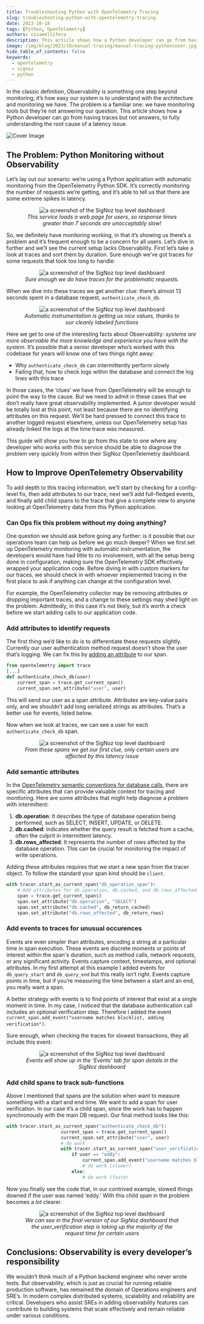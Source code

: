 ```yaml
---
title: Troubleshooting Python with OpenTelemetry Tracing
slug: troubleshooting-python-with-opentelemetry-tracing
date: 2023-10-18
tags: [Python, OpenTelemetry]
authors: nicamellifera
description: This article shows how a Python developer can go from having traces but not answers, to fully understanding the root cause of a latency issue.
image: /img/blog/2023/10/manual-tracing/manual-tracing-pythoncover.jpg
hide_table_of_contents: false
keywords:
  - opentelemetry
  - signoz
  - python
---
```


<head>
  <link rel="canonical" href="https://signoz.io/blog/troubleshooting-python-with-opentelemetry-tracing/"/>
</head>

In the classic definition, Observability is something one step beyond monitoring; it’s how easy our system is to understand with the architecture and monitoring we have. The problem is a familiar one: we have monitoring tools but they’re not answering our question. This article shows how a Python developer can go from having traces but not answers, to fully understanding the root cause of a latency issue.

<!--truncate-->

![Cover Image](/img/blog/2023/10/manual-tracing/manual-tracing-pythoncover.webp)

## The Problem: Python Monitoring without Observability

Let’s lay out our scenario: we’re using a Python application with automatic monitoring from the OpenTelemetry Python SDK. It’s correctly monitoring the number of requests we’re getting, and it’s able to tell us that there are some extreme spikes in latency.

<figure data-zoomable align='center'>
    <img src="/img/blog/2023/10/manual-tracing/manual-tracing-python1.webp" alt="a screenshot of the SigNoz top level dashboard"/>
    <figcaption><i>This service loads a web page for users, so response times greater than 7 seconds are unacceptably slow!</i></figcaption>
</figure>

So, we definitely have monitoring working, in that it’s showing us there’s a problem and it’s frequent enough to be a concern for all users. Let’s dive in further and we’ll see the current setup lacks Observability. First let’s take a look at traces and sort them by duration. Sure enough we’ve got traces for some requests that took too long to handle:

<figure data-zoomable align='center'>
    <img src="/img/blog/2023/10/manual-tracing/manual-tracing-python2.webp" alt="a screenshot of the SigNoz top level dashboard"/>
    <figcaption><i>Sure enough we do have traces for the problematic requests.</i></figcaption>
</figure>

When we dive into these traces we get another clue: there’s almost 13 seconds spent in a database request, `authenticate_check_db`.

<figure data-zoomable align='center'>

<img src="/img/blog/2023/10/manual-tracing/manual-tracing-python3.webp" alt="a screenshot of the SigNoz top level dashboard"/>
<figcaption><i>
Automatic instrumentation is getting us nice values, thanks to our cleanly labeled functions</i></figcaption></figure>


Here we get to one of the interesting facts about Observability: *systems are more observable the more knowledge and experience you have with the system.* It’s possible that a senior developer who’s worked with this codebase for years will know one of two things right away:

- Why `authenticate_check_db` can intermittently perform slowly
- Failing that, how to check logs within the database and connect the log lines with this trace

In those cases, the ‘clues’ we have from OpenTelemetry will be enough to point the way to the cause. But we need to admit in these cases that we don’t really have great observability implemented. A junior developer would be totally lost at this point, not least because there are no identifying attributes on this request. We’ll be hard pressed to connect this trace to another logged request elsewhere, unless our OpenTelemetry setup has already linked the logs at the time trace was measured.

This guide will show you how to go from this state to one where any developer who works with this service should be able to diagnose the problem very quickly from within their SigNoz OpenTelemetry dashboard.

## How to Improve OpenTelemetry Observability

To add depth to this tracing information, we’ll start by checking for a config-level fix, then add attributes to our trace, next we’ll add full-fledged events, and finally add child spans to the trace that give a complete view to anyone looking at OpenTelemetry data from this Python application.

### Can Ops fix this problem without my doing anything?

One question we should ask before going any further: is it possible that our operations team can help us before we go much deeper? When we first set up OpenTelemetry monitoring with automatic instrumentation, the developers would have had little to no involvement, with all the setup being done in configuration, making sure the OpenTelemetry SDK effectively wrapped your application code. Before diving in with custom markers for our traces, we should check in with whoever implemented tracing in the first place to ask if anything can change at the configuration level.

For example, the OpenTelemetry collector may be removing attributes or dropping important traces, and a change to these settings may shed light on the problem. Admittedly, in this case it’s not likely, but it’s worth a check before we start adding calls to our application code.

### Add attributes to identify requests

The first thing we’d like to do is to differentiate these requests slightly. Currently our user authentication method request doesn’t show the user that’s logging. We can fix this by <a href = "https://opentelemetry.io/docs/instrumentation/python/manual/" rel="noopener noreferrer nofollow" target="_blank">adding an attribute</a> to our span. 

```python
from opentelemetry import trace
[...]
def authenticate_check_db(user) 
	current_span = trace.get_current_span()
	current_span.set_attribute("user", user)
```

This will send our user as a span attribute. Attributes are key-value pairs only, and we shouldn’t add long serialized strings as attributes. That’s a better use for events, listed below.

Now when we look at traces, we can see a user for each `authenticate_check_db` span.

<figure data-zoomable align='center'>
<img src="/img/blog/2023/10/manual-tracing/manual-tracing-python4.webp" alt="a screenshot of the SigNoz top level dashboard"/>
<figcaption><i>From these spans we get our first clue, only certain users are affected by this latency issue</i></figcaption>
</figure>

### Add semantic attributes

In the <a href = "https://opentelemetry.io/docs/specs/semconv/database/database-spans/" rel="noopener noreferrer nofollow" target="_blank">OpenTelemetry semantic conventions for database calls</a>, there are specific attributes that can provide valuable context for tracing and monitoring. Here are some attributes that might help diagnose a problem with intermittent:

1. **db.operation**: It describes the type of database operation being performed, such as SELECT, INSERT, UPDATE, or DELETE.
2. **db.cached**: indicates whether the query result is fetched from a cache, often the culprit in intermittent latency.
3. **db.rows_affected**: It represents the number of rows affected by the database operation. This can be crucial for monitoring the impact of write operations.

Adding these attributes requires that we start a new span from the tracer object. To follow the standard your span kind should be `client`.

```python
with tracer.start_as_current_span("db_operation_span"):
    # Add attributes for db.operation, db.cached, and db.rows_affected
    span = trace.get_current_span()
    span.set_attribute("db.operation", "SELECT") 
    span.set_attribute("db.cached", db_return_cached)  
    span.set_attribute("db.rows_affected", db_return_rows)   
```

### Add events to traces for unusual occurences

Events are even simpler than attributes, encoding a string at a particular time in span execution. These events are discrete moments or points of interest within the span's duration, such as method calls, network requests, or any significant activity. Events capture context, timestamps, and optional attributes. In my first attempt at this example I added events for `db_query_start` and `db_query_end` but this really isn’t right. Events capture points in time, but if you’re measuring the time between a start and an end, you really want a span.

A better strategy with events is to find points of interest that exist at a single moment in time. In my case, I noticed that the database authentication call includes an optional verification step. Therefore I added the event `current_span.add_event("username matches blocklist, adding verification")`.

Sure enough, when checking the traces for slowest transactions, they all include this event:

<figure data-zoomable align='center'>
<img src="/img/blog/2023/10/manual-tracing/manual-tracing-python5.webp" alt="a screenshot of the SigNoz top level dashboard"/>
<figcaption><i>Events will show up in the ‘Events’ tab for span details in the SigNoz dashboard</i></figcaption>
</figure>

### Add child spans to track sub-functions

Above I mentioned that spans are the solution when want to measure something with a start and end time. We want to add a span for user verification. In our case it’s a child span, since the work has to happen synchronously with the main DB request. Our final method looks like this:

```python
with tracer.start_as_current_span("authenticate_check_db"):
                    current_span = trace.get_current_span()
                    current_span.set_attribute("user", user)
                    # do work
                    with tracer.start_as_current_span("user_verification"):
                        if user == "eddy":
                            current_span.add_event("username matches blocklist, adding verification")
                            # do work (slower)
                        else:
                            # do work (faster
```

Now you finally see the code that, in our contrived example, slowed things downed if the user was named ‘eddy.’ With this child span in the problem becomes a *lot* clearer.

<figure data-zoomable align='center'>
<img src="/img/blog/2023/10/manual-tracing/manual-tracing-python6.webp" alt="a screenshot of the SigNoz top level dashboard"/>
<figcaption><i>We can see in the final version of our SigNoz dashboard that the user_verification step is taking up the majority of the request time for certain users
</i></figcaption>
</figure>

## Conclusions: Observability is every developer’s responsibility

We wouldn’t think much of a Python backend engineer who never wrote tests. But observability, which is just as crucial for running reliable production software, has remained the domain of Operations engineers and SRE’s. In modern complex distributed systems, scalability and reliability are critical. Developers who assist SREs in adding observability features can contribute to building systems that scale effectively and remain reliable under various conditions.
